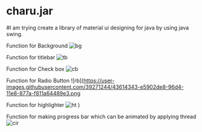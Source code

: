# charu.jar

#I am trying create a library of material ui designing for java by using java swing.

Function for Background 
![bg](https://user-images.githubusercontent.com/39271244/43614243-6d72c2ee-96d4-11e8-947d-342099de5787.png)





Function for titlebar
![tb](https://user-images.githubusercontent.com/39271244/43614281-97840fca-96d4-11e8-940e-074bf62c026c.png)





Function for Check box
![cb](https://user-images.githubusercontent.com/39271244/43614329-d17ca124-96d4-11e8-91a8-cd75dfba2b6f.png)





Function for Radio Button
![rb](https://user-images.githubusercontent.com/39271244/43614343-e5902de8-96d4-11e8-877a-f811a64489e3.png






Function for highlighter
![ht](https://user-images.githubusercontent.com/39271244/43614369-0b052ede-96d5-11e8-95fe-49950c1dd3c1.png)
)





Function for making progress bar which can be animated by applying thread 
![cir](https://user-images.githubusercontent.com/39271244/43614395-1ec7f03c-96d5-11e8-9709-c047412713e4.png)

